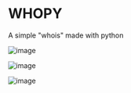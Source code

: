 # WHOPY
A simple "whois" made with python

![image](https://user-images.githubusercontent.com/99764742/207444681-bd5db562-e0ef-4e77-a5e4-b8e2cbe0da20.png)

![image](https://user-images.githubusercontent.com/99764742/207444739-a167670d-1cd3-41fa-ad8a-d65cf8248cf5.png)

![image](https://user-images.githubusercontent.com/99764742/207444777-83bb67c9-3647-49c3-90a9-e20d993e3481.png)
